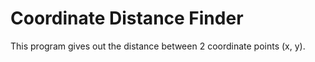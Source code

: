 <h1>Coordinate Distance Finder</h1>
<p>This program gives out the distance between 2 coordinate points (x, y).</p>